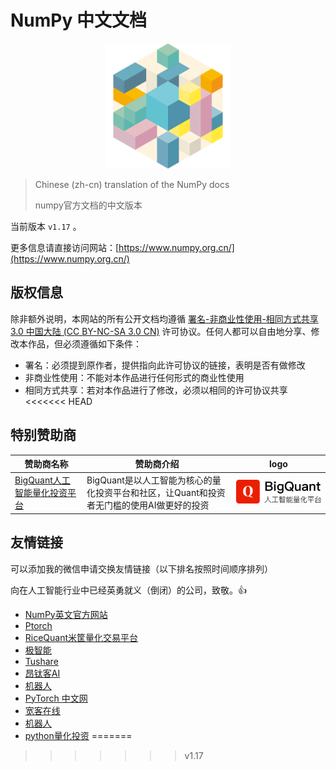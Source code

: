 # NumPy 中文文档

<p align="center">
    <img width="200" height="200" src="./_logo/logo.png" alt="numpy中文文档logo" />
</p>

> Chinese (zh-cn) translation of the NumPy docs
> 
> numpy官方文档的中文版本

当前版本 ``v1.17`` 。

更多信息请直接访问网站：[https://www.numpy.org.cn/](https://www.numpy.org.cn/)

## 版权信息

除非额外说明，本网站的所有公开文档均遵循 [署名-非商业性使用-相同方式共享 3.0 中国大陆 (CC BY-NC-SA 3.0 CN)](https://creativecommons.org/licenses/by-nc-sa/3.0/cn/) 许可协议。任何人都可以自由地分享、修改本作品，但必须遵循如下条件：

- 署名：必须提到原作者，提供指向此许可协议的链接，表明是否有做修改
- 非商业性使用：不能对本作品进行任何形式的商业性使用
- 相同方式共享：若对本作品进行了修改，必须以相同的许可协议共享
<<<<<<< HEAD

## 特别赞助商

赞助商名称 | 赞助商介绍 | logo 
---|---|---
[BigQuant人工智能量化投资平台](https://bigquant.com/) | BigQuant是以人工智能为核心的量化投资平台和社区，让Quant和投资者无门槛的使用AI做更好的投资 | ![BigQuant](/static/images/bigquant-logo.png)

## 友情链接

可以添加我的微信申请交换友情链接（以下排名按照时间顺序排列）

向在人工智能行业中已经英勇就义（倒闭）的公司，致敬。👍

- [NumPy英文官方网站](http://www.numpy.org/)
- [Ptorch](https://ptorch.com/)
- [RiceQuant米筐量化交易平台](https://www.ricequant.com/)
- [极智能](https://www.ziiai.com/)
- [Tushare](http://tushare.org/)
- [昂钛客AI](http://www.angtk.com/)
- [机器人](http://www.jiqirenku.com/)
- [PyTorch 中文网](https://www.pytorchtutorial.com/)
- [宽客在线](https://www.quantinfo.com/)
- [机器人](http://www.ezist.cn/)
- [python量化投资](https://www.lizenghai.com)
=======
>>>>>>> v1.17
